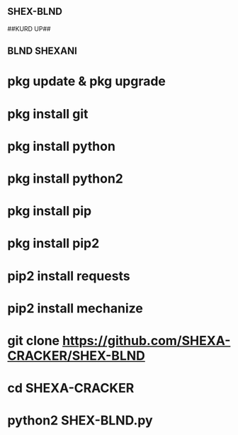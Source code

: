## SHEX-BLND ##



##KURD UP##


## BLND SHEXANI ##



# pkg update & pkg upgrade


# pkg install git


# pkg install python


# pkg install python2


# pkg install pip


# pkg install pip2


# pip2 install requests


# pip2 install mechanize


# git clone https://github.com/SHEXA-CRACKER/SHEX-BLND

# cd SHEXA-CRACKER

# python2 SHEX-BLND.py
